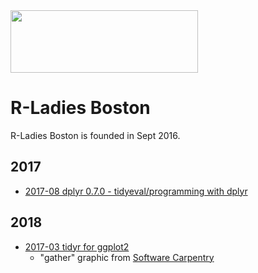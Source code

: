 <img src="https://github.com/rladies/starter-kit/blob/master/logo/R-LadiesGlobal_RBG_online_LogoWithText_Horizontal.png" data-canonical-src="https://github.com/rladies/starter-kit/blob/master/logo/R-LadiesGlobal_RBG_online_LogoWithText_Horizontal.png" width="300" height="100" />

# R-Ladies Boston

R-Ladies Boston is founded in Sept 2016.

## 2017
- [2017-08 dplyr 0.7.0 - tidyeval/programming with dplyr](https://github.com/rladies/meetup-presentations_boston/blob/master/Boston_20170817_tidyeval_ppt.pdf)

## 2018
- [2017-03 tidyr for ggplot2](https://github.com/rladies/meetup-presentations_boston/blob/master/tidyr_ggplot2_short.pdf)
  - "gather" graphic from [Software Carpentry](http://swcarpentry.github.io/r-novice-gapminder/14-tidyr/)
